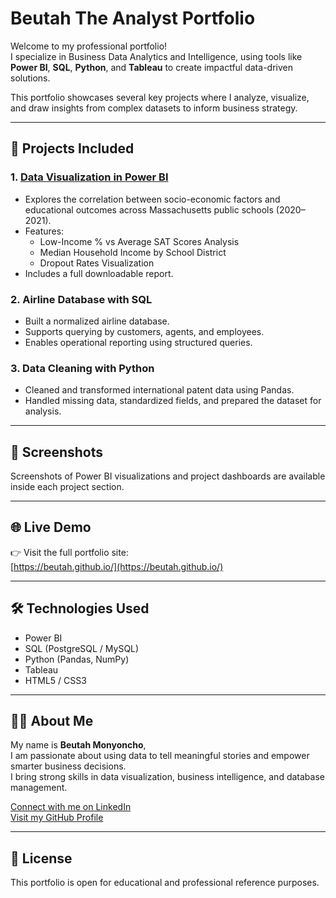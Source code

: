 
# Beutah The Analyst Portfolio

Welcome to my professional portfolio!  
I specialize in Business Data Analytics and Intelligence, using tools like **Power BI**, **SQL**, **Python**, and **Tableau** to create impactful data-driven solutions.

This portfolio showcases several key projects where I analyze, visualize, and draw insights from complex datasets to inform business strategy.

---

## 🚀 Projects Included

### 1. [Data Visualization in Power BI](https://beutah.io/projects/powerbi/)
- Explores the correlation between socio-economic factors and educational outcomes across Massachusetts public schools (2020–2021).
- Features:
  - Low-Income % vs Average SAT Scores Analysis
  - Median Household Income by School District
  - Dropout Rates Visualization
- Includes a full downloadable report.

### 2. Airline Database with SQL
- Built a normalized airline database.
- Supports querying by customers, agents, and employees.
- Enables operational reporting using structured queries.

### 3. Data Cleaning with Python
- Cleaned and transformed international patent data using Pandas.
- Handled missing data, standardized fields, and prepared the dataset for analysis.

---

## 📸 Screenshots

Screenshots of Power BI visualizations and project dashboards are available inside each project section.

---

## 🌐 Live Demo

👉 Visit the full portfolio site:  
[https://beutah.github.io/](https://beutah.github.io/)

---

## 🛠️ Technologies Used

- Power BI
- SQL (PostgreSQL / MySQL)
- Python (Pandas, NumPy)
- Tableau
- HTML5 / CSS3

---

## 👨‍💻 About Me

My name is **Beutah Monyoncho**,  
I am passionate about using data to tell meaningful stories and empower smarter business decisions.  
I bring strong skills in data visualization, business intelligence, and database management.

[Connect with me on LinkedIn](https://www.linkedin.com/in/beutah-monyoncho/)  
[Visit my GitHub Profile](https://github.com/beutah)

---

## 📄 License

This portfolio is open for educational and professional reference purposes.

